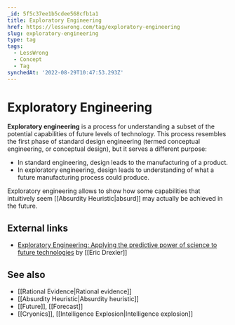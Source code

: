 ```yaml
---
_id: 5f5c37ee1b5cdee568cfb1a1
title: Exploratory Engineering
href: https://lesswrong.com/tag/exploratory-engineering
slug: exploratory-engineering
type: tag
tags:
  - LessWrong
  - Concept
  - Tag
synchedAt: '2022-08-29T10:47:53.293Z'
---
```

# Exploratory Engineering

**Exploratory engineering** is a process for understanding a subset of the potential capabilities of future levels of technology. This process resembles the first phase of standard design engineering (termed conceptual engineering, or conceptual design), but it serves a different purpose:

- In standard engineering, design leads to the manufacturing of a product.
- In exploratory engineering, design leads to understanding of what a future manufacturing process could produce.

Exploratory engineering allows to show how some capabilities that intuitively seem [[Absurdity Heuristic|absurd]] may actually be achieved in the future.

## External links

- [Exploratory Engineering: Applying the predictive power of science to future technologies](http://metamodern.com/2009/06/26/exploratory-engineering-applying-the-predictive-power-of-science-to-future-technologies/) by [[Eric Drexler]]

## See also

- [[Rational Evidence|Rational evidence]]
- [[Absurdity Heuristic|Absurdity heuristic]]
- [[Future]], [[Forecast]]
- [[Cryonics]], [[Intelligence Explosion|Intelligence explosion]]